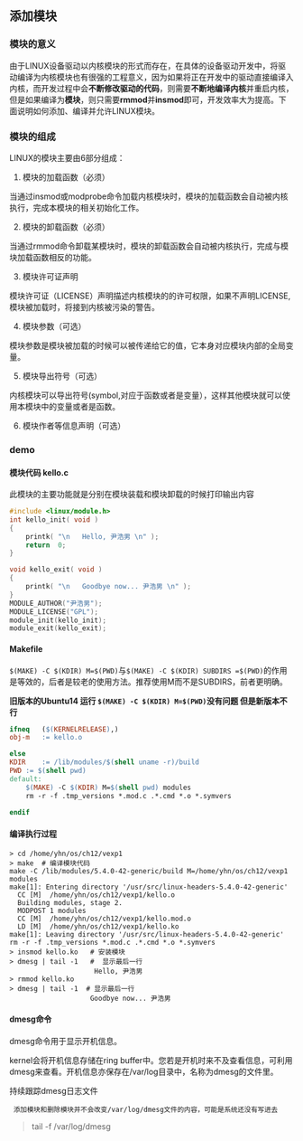 ## 添加模块

### 模块的意义

由于LINUX设备驱动以内核模块的形式而存在，在具体的设备驱动开发中，将驱动编译为内核模块也有很强的工程意义，因为如果将正在开发中的驱动直接编译入内核，而开发过程中会**不断修改驱动的代码**，则需要**不断地编译内核**并重启内核，但是如果编译为**模块**，则只需要**rmmod**并**insmod**即可，开发效率大为提高。下面说明如何添加、编译并允许LINUX模块。

### 模块的组成

  LINUX的模块主要由6部分组成：

1. 模块的加载函数（必须）

当通过insmod或modprobe命令加载内核模块时，模块的加载函数会自动被内核执行，完成本模块的相关初始化工作。

2. 模块的卸载函数（必须）

当通过rmmod命令卸载某模块时，模块的卸载函数会自动被内核执行，完成与模块加载函数相反的功能。

3. 模块许可证声明

模块许可证（LICENSE）声明描述内核模块的的许可权限，如果不声明LICENSE,模块被加载时，将接到内核被污染的警告。

4. 模块参数（可选）

模块参数是模块被加载的时候可以被传递给它的值，它本身对应模块内部的全局变量。

5. 模块导出符号（可选）

 内核模块可以导出符号(symbol,对应于函数或者是变量），这样其他模块就可以使用本模块中的变量或者是函数。

6. 模块作者等信息声明（可选）



### demo

#### 模块代码  kello.c

此模块的主要功能就是分别在模块装载和模块卸载的时候打印输出内容

```c
#include <linux/module.h>		
int kello_init( void )
{
	printk( "\n   Hello, 尹浩男 \n" );
	return	0;
}

void kello_exit( void )
{
	printk( "\n   Goodbye now... 尹浩男 \n" );	
}
MODULE_AUTHOR("尹浩男");
MODULE_LICENSE("GPL");
module_init(kello_init);
module_exit(kello_exit);

```



#### Makefile

`$(MAKE) -C $(KDIR) M=$(PWD)`与`$(MAKE) -C $(KDIR) SUBDIRS =$(PWD)`的作用是等效的，后者是较老的使用方法。推荐使用M而不是SUBDIRS，前者更明确。

**旧版本的Ubuntu14 运行 `$(MAKE) -C $(KDIR) M=$(PWD)`没有问题 但是新版本不行**

```makefile
ifneq	($(KERNELRELEASE),)
obj-m	:= kello.o 

else
KDIR	:= /lib/modules/$(shell uname -r)/build
PWD	:= $(shell pwd)
default:	
	$(MAKE) -C $(KDIR) M=$(shell pwd) modules 
	rm -r -f .tmp_versions *.mod.c .*.cmd *.o *.symvers 

endif
```





#### 编译执行过程

```shell
> cd /home/yhn/os/ch12/vexp1  
> make  # 编译模块代码
make -C /lib/modules/5.4.0-42-generic/build M=/home/yhn/os/ch12/vexp1 modules 
make[1]: Entering directory '/usr/src/linux-headers-5.4.0-42-generic'
  CC [M]  /home/yhn/os/ch12/vexp1/kello.o
  Building modules, stage 2.
  MODPOST 1 modules
  CC [M]  /home/yhn/os/ch12/vexp1/kello.mod.o
  LD [M]  /home/yhn/os/ch12/vexp1/kello.ko
make[1]: Leaving directory '/usr/src/linux-headers-5.4.0-42-generic'
rm -r -f .tmp_versions *.mod.c .*.cmd *.o *.symvers 
> insmod kello.ko   # 安装模块
> dmesg | tail -1   #  显示最后一行
                     Hello, 尹浩男  
> rmmod kello.ko 
> dmesg | tail -1  # 显示最后一行
                    Goodbye now... 尹浩男
```



#### dmesg命令

dmesg命令用于显示开机信息。

kernel会将开机信息存储在ring buffer中。您若是开机时来不及查看信息，可利用dmesg来查看。开机信息亦保存在/var/log目录中，名称为dmesg的文件里。

持续跟踪dmesg日志文件  

` 添加模块和删除模块并不会改变/var/log/dmesg文件的内容，可能是系统还没有写进去`

>  tail -f /var/log/dmesg


